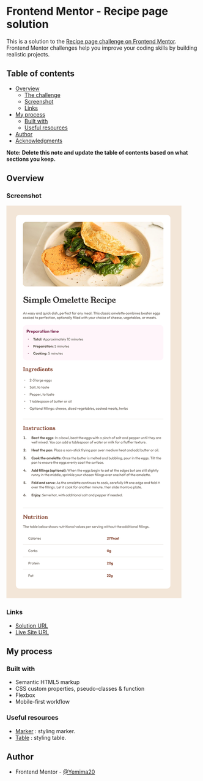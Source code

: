 # Frontend Mentor - Recipe page solution

This is a solution to the [Recipe page challenge on Frontend Mentor](https://www.frontendmentor.io/challenges/recipe-page-KiTsR8QQKm). Frontend Mentor challenges help you improve your coding skills by building realistic projects. 

## Table of contents

- [Overview](#overview)
  - [The challenge](#the-challenge)
  - [Screenshot](#screenshot)
  - [Links](#links)
- [My process](#my-process)
  - [Built with](#built-with)
  - [Useful resources](#useful-resources)
- [Author](#author)
- [Acknowledgments](#acknowledgments)

**Note: Delete this note and update the table of contents based on what sections you keep.**

## Overview

### Screenshot

![](./design/result.png)

### Links

- [Solution URL]()
- [Live Site URL]()

## My process

### Built with

- Semantic HTML5 markup
- CSS custom properties, pseudo-classes & function
- Flexbox
- Mobile-first workflow

### Useful resources

- [Marker](https://developer.mozilla.org/en-US/docs/Web/CSS/::marker) : styling marker.
- [Table](https://developer.mozilla.org/en-US/docs/Learn_web_development/Core/Styling_basics/Tables) : styling table.

## Author

- Frontend Mentor - [@Yemima20](https://www.frontendmentor.io/profile/Yemima20)